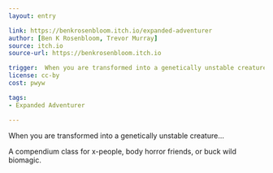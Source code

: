 ```yaml
---
layout: entry

link: https://benkrosenbloom.itch.io/expanded-adventurer
author: [Ben K Rosenbloom, Trevor Murray]
source: itch.io
source-url: https://benkrosenbloom.itch.io

trigger:  When you are transformed into a genetically unstable creature...
license: cc-by
cost: pwyw

tags:
- Expanded Adventurer

---
```

When you are transformed into a genetically unstable creature...

A compendium class for x-people, body horror friends, or buck wild biomagic.
